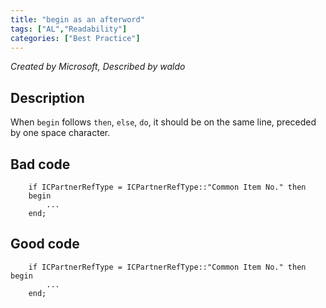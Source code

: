 ```yaml
---
title: "begin as an afterword"
tags: ["AL","Readability"]
categories: ["Best Practice"]
---
```


_Created by Microsoft, Described by waldo_

## Description

When `begin` follows `then`, `else`, `do`, it should be on the same line, preceded by one space character.

## Bad code

```al
    if ICPartnerRefType = ICPartnerRefType::"Common Item No." then
    begin
        ...
    end;
```

## Good code

```al
    if ICPartnerRefType = ICPartnerRefType::"Common Item No." then begin
        ...
    end;
```
